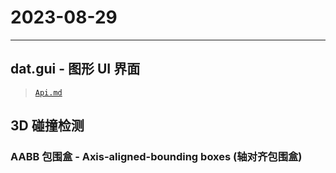 # 2023-08-29

---

## dat.gui - 图形 UI 界面

> [`Api.md`](https://github.com/dataarts/dat.gui/blob/master/API.md)

<!-- ![alt](../assets/screenshot/screenshot_20230829141840.png) -->

## 3D 碰撞检测

### AABB 包围盒 - Axis-aligned-bounding boxes (轴对齐包围盒)

